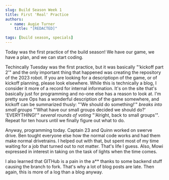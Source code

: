 ```yaml
---
slug: Build Season Week 1
title: First 'Real' Practice
authors:
  - name: Augie Turner
    title: "[REDACTED]"

tags: [build season, specials]
---
```


Today was the first practice of the build season! We have our game, we have a plan, and we can start coding.

Techincally Tuesday was the first practice, but it was basically "'kickoff part 2'" and the only important thing that happened was creating the repository of the 2023 robot. If you are looking for a descriptiopn of the game, or of kickoff planning, please look elsewhere. While this is technically a blog, I consider it more of a record for internal information. It's on the site that's basically just for programming and no-one else has a reason to look at. I'm pretty sure Ops has a wonderful description of the game somewhere, and kickoff can be summarized thusly: "'We should do something!'" *breaks into small groups* "'What have our small groups decided we should do?' 'EVERYTHING!'" *several rounds of voting* "'Alright, back to small groups'". Repeat for ten hours until we finally figure out what to do.

Anyway, programming today. Captain 23 and Quinn worked on swerve drive. Ben tought everyone else how the normal code works and had them make normal drivetrains. I helped out with that, but spent most of my time waiting for a job that turned out to not matter. That's life I guess. Also, Mowi expressed in interest in taking on the task of lights when the time comes.

I also learned that GITHub is a pain in the a** thanks to some backend stuff causing the branch to fork. That's why a lot of blog posts are late. Then again, this is more of a log than a blog anyway.